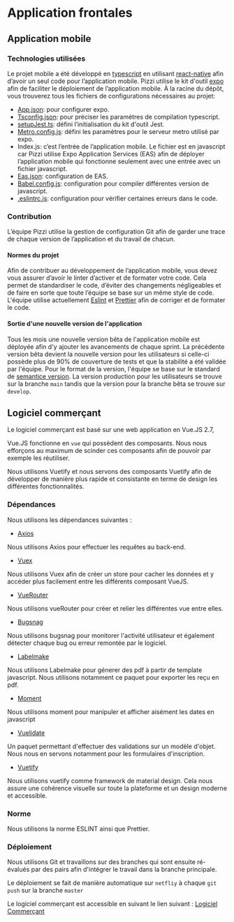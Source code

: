 # Application frontales

## Application mobile

### Technologies utilisées

Le projet mobile a été développé en [typescript](https://www.typescriptlang.org/) en utilisant [react-native](https://reactnative.dev/) afin d’avoir un seul code pour l’application mobile. Pizzi utilise le kit d'outil [expo](https://docs.expo.dev/) afin de faciliter le déploiement de l’application mobile.
À la racine du dépôt, vous trouverez tous les fichiers de configurations nécessaires au projet:
- [App.json](https://docs.expo.dev/versions/latest/config/app/): pour configurer expo.
- [Tsconfig.json](https://www.typescriptlang.org/docs/handbook/tsconfig-json.html): pour préciser les paramètres de compilation typescript.
- [setupJest.ts](https://jestjs.io/docs/configuration): défini l’initialisation du kit d'outil Jest.
- [Metro.config.js](https://docs.expo.dev/guides/customizing-metro/): défini les paramètres pour le serveur metro utilisé par expo.
- Index.js: c’est l’entrée de l’application mobile. Le fichier est en javascript car Pizzi utilise Expo Application Services (EAS) afin de déployer l’application mobile qui fonctionne seulement avec une entrée avec un fichier javascript.
- [Eas.json](https://docs.expo.dev/build/eas-json/): configuration de EAS.
- [Babel.config.js](https://babeljs.io/docs/en/configuration): configuration pour compiler différentes version de javascript.
- [.eslintrc.js](https://eslint.org/docs/latest/user-guide/configuring/): configuration pour vérifier certaines erreurs dans le code.

### Contribution

L’équipe Pizzi utilise la gestion de configuration Git afin de garder une trace de chaque version de l’application et du travail de chacun.

#### Normes du projet

Afin de contribuer au développement de l’application mobile, vous devez vous assurer d’avoir le linter d’activer et de formater votre code. Cela permet de standardiser le code, d’éviter des changements négligeables et de faire en sorte que toute l’équipe se base sur un même style de code. L'équipe utilise actuellement [Eslint](https://eslint.org/) et [Prettier](https://prettier.io/) afin de corriger et de formater le code.

#### Sortie d'une nouvelle version de l'application

Tous les mois une nouvelle version bêta de l'application mobile est déployée afin d'y ajouter les avancements de chaque sprint. La précédente version bêta devient la nouvelle version pour les utilisateurs si celle-ci possède plus de 90% de couverture de tests et que la stabilité a été validée par l'équipe. Pour le format de la version, l'équipe se base sur le standard de [semantice version](https://semver.org.). La version production pour les utilisateurs se trouve sur la branche `main` tandis que la version pour la branche bêta se trouve sur `develop`.

## Logiciel commerçant

Le logiciel commerçant est basé sur une web application en Vue.JS 2.7,

Vue.JS fonctionne en `vue` qui possèdent des composants. Nous nous efforçons au maximum de scinder ces composants afin de pouvoir par exemple les réutiliser.

Nous utilisons Vuetify et nous servons des composants Vuetify afin de développer de manière plus rapide et consistante en terme de design les différentes fonctionnalités.

### Dépendances

Nous utilisons les dépendances suivantes : 

- [Axios](https://axios-http.com/fr/docs/intro)

Nous utilisons Axios pour effectuer les requêtes au back-end.

- [Vuex](https://vuex.vuejs.org)

Nous utilisons Vuex afin de créer un store pour cacher les données et y accéder plus facilement entre les différents composant VueJS. 

- [VueRouter](https://router.vuejs.org)

Nous utilisons vueRouter pour créer et relier les différentes vue entre elles.

- [Bugsnag](https://www.bugsnag.com)

Nous utilisons bugsnag pour monitorer l'activité utilisateur et également détecter chaque bug ou erreur remontée par le logiciel.

- [Labelmake](https://labelmake.jp)

Nous utilisons Labelmake pour génerer des pdf à partir de template javascript. Nous utilisons notamment ce paquet pour exporter les reçu en pdf. 

- [Moment](https://momentjs.com)

Nous utilisons moment pour manipuler et afficher aisément les dates en javascript

- [Vuelidate](https://github.com/vuelidate/vuelidate)

Un paquet permettant d'effectuer des validations sur un modèle d'objet. Nous nous en servons notamment pour les formulaires d'inscription.

- [Vuetify](https://vuetifyjs.com/en/)

Nous utilisons vuetify comme framework de material design. Cela nous assure une cohérence visuelle sur toute la plateforme et un design moderne et accessible.

### Norme

Nous utilisons la norme ESLINT ainsi que Prettier.

### Déploiement

Nous utilisons Git et travaillons sur des branches qui sont ensuite ré-évalués par des pairs afin d'intégrer le travail dans la branche principale.

Le déploiement se fait de manière automatique sur `netfliy` à chaque `git push` sur la branche `master`

Le logiciel commerçant est accessible en suivant le lien suivant : [Logiciel Commerçant](https://pizzi-webapp.netlify.app/dashboard)
